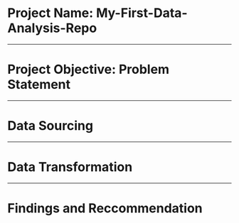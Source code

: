 # Project Name: My-First-Data-Analysis-Repo

----
# Project Objective: Problem Statement


----
# Data Sourcing


----
# Data Transformation


----
# Findings and Reccommendation
